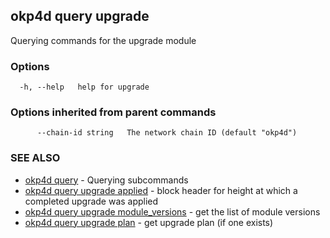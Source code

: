 ## okp4d query upgrade

Querying commands for the upgrade module

### Options

```
  -h, --help   help for upgrade
```

### Options inherited from parent commands

```
      --chain-id string   The network chain ID (default "okp4d")
```

### SEE ALSO

* [okp4d query](okp4d_query.md)	 - Querying subcommands
* [okp4d query upgrade applied](okp4d_query_upgrade_applied.md)	 - block header for height at which a completed upgrade was applied
* [okp4d query upgrade module_versions](okp4d_query_upgrade_module_versions.md)	 - get the list of module versions
* [okp4d query upgrade plan](okp4d_query_upgrade_plan.md)	 - get upgrade plan (if one exists)
